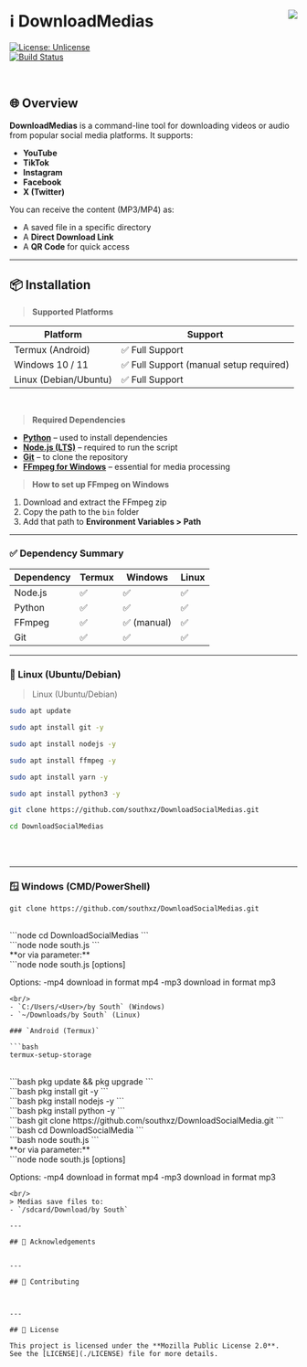 # ℹ️ DownloadMedias <img align="right" src="https://i.imgur.com/GMhpOXw.png" />
[![License: Unlicense](https://img.shields.io/badge/License-Unlicense-8af7ff.svg)](https://opensource.org/licenses/Unlicense)  
[![Build Status](https://github.com/Theldus/tinyflex/actions/workflows/c-cpp.yml/badge.svg)](https://github.com/Theldus/tinyflex/actions/workflows/c-cpp.yml)

<br/>

## 🌐 Overview

**DownloadMedias** is a command-line tool for downloading videos or audio from popular social media platforms. It supports:

- **YouTube**
- **TikTok**
- **Instagram**
- **Facebook**
- **X (Twitter)**

You can receive the content (MP3/MP4) as:

- A saved file in a specific directory  
- A **Direct Download Link**  
- A **QR Code** for quick access  

---

## 📦 Installation

> **Supported Platforms**

| Platform              | Support          |
|------------------------|------------------|
| Termux (Android)        | ✅ Full Support  |
| Windows 10 / 11         | ✅ Full Support (manual setup required) |
| Linux (Debian/Ubuntu)   | ✅ Full Support  |
<br/>

> **Required Dependencies**

- **[Python]** – used to install dependencies
- **[Node.js (LTS)]** – required to run the script
- **[Git]** – to clone the repository
- **[FFmpeg for Windows]** – essential for media processing

> **How to set up FFmpeg on Windows**

1. Download and extract the FFmpeg zip  
2. Copy the path to the `bin` folder  
3. Add that path to **Environment Variables > Path**  

[Python]: https://www.python.org/downloads/  
[Node.js (LTS)]: https://nodejs.org/en/download  
[Git]: https://git-scm.com/downloads  
[FFmpeg for Windows]: https://www.gyan.dev/ffmpeg/builds/  

---

### ✅ Dependency Summary

| Dependency | Termux | Windows | Linux |
|-------------|--------|---------|--------|
| Node.js     | ✅     | ✅       | ✅     |
| Python      | ✅     | ✅       | ✅     |
| FFmpeg      | ✅     | ✅ (manual) | ✅  |
| Git         | ✅     | ✅       | ✅     |

---

### 🐧 Linux (Ubuntu/Debian)

> Linux (Ubuntu/Debian)

```bash
sudo apt update
```

```bash
sudo apt install git -y
```

```bash
sudo apt install nodejs -y
```

```bash
sudo apt install ffmpeg -y
```

```bash
sudo apt install yarn -y
```

```bash
sudo apt install python3 -y
```

```bash
git clone https://github.com/southxz/DownloadSocialMedias.git
```

```bash
cd DownloadSocialMedias
```
<br/>
<br/>

---

### 🪟 Windows (CMD/PowerShell)

```node
git clone https://github.com/southxz/DownloadSocialMedias.git
```
<br/>
```node
cd DownloadSocialMedias
```
<br/>
```node
node south.js
```
<br/>
**or via parameter:**
<br/>
```node
node south.js [options] <link>

Options:
   -mp4 <link>     download in format mp4
   -mp3 <link>     download in format mp3
```
<br/>
- `C:/Users/<User>/by South` (Windows)
- `~/Downloads/by South` (Linux)

### `Android (Termux)`

```bash
termux-setup-storage
```
<br/>
```bash
pkg update && pkg upgrade
```
<br/>
```bash
pkg install git -y
```
<br/>
```bash
pkg install nodejs -y
```
<br/>
```bash
pkg install python -y
```
<br/>
```bash
git clone https://github.com/southxz/DownloadSocialMedia.git
```
<br/>
```bash
cd DownloadSocialMedia
```
<br/>
```bash
node south.js
```
<br/>
**or via parameter:**
<br/>
```node
node south.js [options] <link>

Options:
   -mp4 <link>     download in format mp4
   -mp3 <link>     download in format mp3
```
<br/>
> Medias save files to:
- `/sdcard/Download/by South`

---

## 🙌 Acknowledgements


---

## 🤝 Contributing



---

## 📄 License

This project is licensed under the **Mozilla Public License 2.0**.  
See the [LICENSE](./LICENSE) file for more details.
